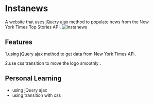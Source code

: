# Instanews
A website that uses jQuery ajax method to populate news from the New York Times Top Stories API. 
![instanews](https://user-images.githubusercontent.com/37827068/40990313-488f9bf8-68a5-11e8-8e49-77fcfa870e2d.gif)

## Features
1.using jQuery ajax method to get data from New York Times API.

2.use css transition to move the logo smoothly .

## Personal Learning
- using jQuery ajax 
- using transition with css